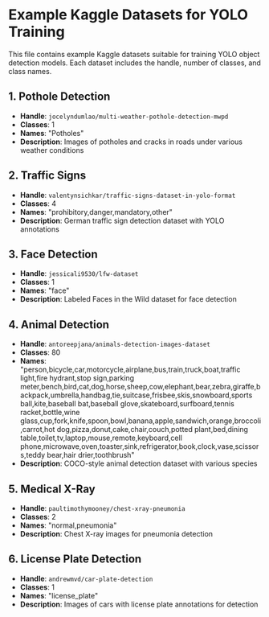 # Example Kaggle Datasets for YOLO Training

This file contains example Kaggle datasets suitable for training YOLO object detection models. Each dataset includes the handle, number of classes, and class names.

## 1. Pothole Detection
- **Handle**: `jocelyndumlao/multi-weather-pothole-detection-mwpd`
- **Classes**: 1
- **Names**: "Potholes"
- **Description**: Images of potholes and cracks in roads under various weather conditions

## 2. Traffic Signs
- **Handle**: `valentynsichkar/traffic-signs-dataset-in-yolo-format`
- **Classes**: 4
- **Names**: "prohibitory,danger,mandatory,other"
- **Description**: German traffic sign detection dataset with YOLO annotations

## 3. Face Detection
- **Handle**: `jessicali9530/lfw-dataset`
- **Classes**: 1
- **Names**: "face"
- **Description**: Labeled Faces in the Wild dataset for face detection

## 4. Animal Detection
- **Handle**: `antoreepjana/animals-detection-images-dataset`
- **Classes**: 80
- **Names**: "person,bicycle,car,motorcycle,airplane,bus,train,truck,boat,traffic light,fire hydrant,stop sign,parking meter,bench,bird,cat,dog,horse,sheep,cow,elephant,bear,zebra,giraffe,backpack,umbrella,handbag,tie,suitcase,frisbee,skis,snowboard,sports ball,kite,baseball bat,baseball glove,skateboard,surfboard,tennis racket,bottle,wine glass,cup,fork,knife,spoon,bowl,banana,apple,sandwich,orange,broccoli,carrot,hot dog,pizza,donut,cake,chair,couch,potted plant,bed,dining table,toilet,tv,laptop,mouse,remote,keyboard,cell phone,microwave,oven,toaster,sink,refrigerator,book,clock,vase,scissors,teddy bear,hair drier,toothbrush"
- **Description**: COCO-style animal detection dataset with various species

## 5. Medical X-Ray
- **Handle**: `paultimothymooney/chest-xray-pneumonia`
- **Classes**: 2
- **Names**: "normal,pneumonia"
- **Description**: Chest X-ray images for pneumonia detection

## 6. License Plate Detection
- **Handle**: `andrewmvd/car-plate-detection`
- **Classes**: 1
- **Names**: "license_plate"
- **Description**: Images of cars with license plate annotations for detection
